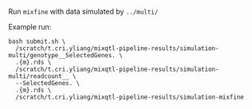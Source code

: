 Run `mixfine` with data simulated by `../multi/`

Example run:

```
bash submit.sh \
  /scratch/t.cri.yliang/mixqtl-pipeline-results/simulation-multi/genotype__SelectedGenes. \
  .{m}.rds \
  /scratch/t.cri.yliang/mixqtl-pipeline-results/simulation-multi/readcount__ \
  --SelectedGenes. \
  .{m}.rds \
  /scratch/t.cri.yliang/mixqtl-pipeline-results/simulation-mixfine
```

